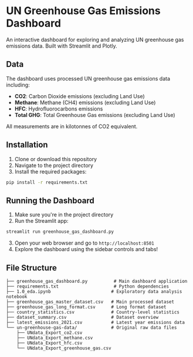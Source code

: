 # UN Greenhouse Gas Emissions Dashboard

An interactive dashboard for exploring and analyzing UN greenhouse gas emissions data. Built with Streamlit and Plotly.


## Data

The dashboard uses processed UN greenhouse gas emissions data including:
- **CO2**: Carbon Dioxide emissions (excluding Land Use)
- **Methane**: Methane (CH4) emissions (excluding Land Use)
- **HFC**: Hydrofluorocarbons emissions
- **Total GHG**: Total Greenhouse Gas emissions (excluding Land Use)

All measurements are in kilotonnes of CO2 equivalent.

## Installation

1. Clone or download this repository
2. Navigate to the project directory
3. Install the required packages:

```bash
pip install -r requirements.txt
```

## Running the Dashboard

1. Make sure you're in the project directory
2. Run the Streamlit app:

```bash
streamlit run greenhouse_gas_dashboard.py
```

3. Open your web browser and go to `http://localhost:8501`
4. Explore the dashboard using the sidebar controls and tabs!

## File Structure

```
├── greenhouse_gas_dashboard.py          # Main dashboard application
├── requirements.txt                     # Python dependencies
├── 1.0_eda.ipynb                       # Exploratory data analysis notebook
├── greenhouse_gas_master_dataset.csv   # Main processed dataset
├── greenhouse_gas_long_format.csv      # Long format dataset
├── country_statistics.csv              # Country-level statistics
├── dataset_summary.csv                 # Dataset overview
├── latest_emissions_2021.csv           # Latest year emissions data
└── un-greenhouse-gas-data/             # Original raw data files
    ├── UNdata_Export_co2.csv
    ├── UNdata_Export_methane.csv
    ├── UNdata_Export_hfc.csv
    └── UNdata_Export_greenhouse_gas.csv
```